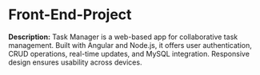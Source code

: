 # Front-End-Project
**Description:** Task Manager is a web-based app for collaborative task management. Built with Angular and Node.js, it offers user authentication, CRUD operations, real-time updates, and MySQL integration. Responsive design ensures usability across devices.
